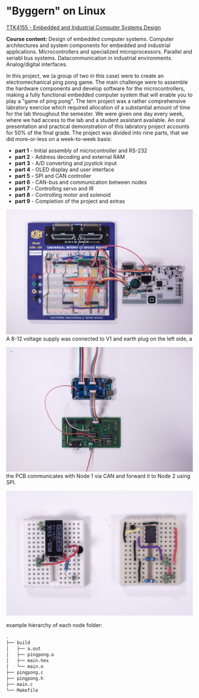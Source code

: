 # "Byggern" on Linux

[TTK4155 - Embedded and Industrial Computer Systems Design](https://www.ntnu.edu/studies/courses/TTK4155#tab=omEmnet)

**Course content:** Design of embedded computer systems. Computer architectures and system components for embedded and industrial applications. Microcontrollers and specialized microprocessors. Parallel and seriabl bus systems. Datacommunication in industrial environments. Analog/digital interfaces.

In this project, we (a group of two in this case) were to create an electromechanical ping pong game. The main challenge were to assemble the hardware components and develop software for the microcontrollers, making a fully functional embedded computer system that will enable you to play a "game of ping pong". The tern project was a rather comprehensive labratory exercise which required allocation of a substantial amount of time for the lab throughout the semester. We were given one day every week, where we had access to the lab and a student assistant available. An oral presentation and practical demonstration of this labratory project accounts for 50% of the final grade. The project was divided into nine parts, that we did more-or-less on a week-to-week basis:

* **part 1** - Initial assembly of microcontroller and RS-232
* **part 2** - Address decoding and external RAM
* **part 3** - A/D converting and joystick input
* **part 4** - OLED display and user interface
* **part 5** - SPI and CAN controller
* **part 6** - CAN-bus and communication between nodes
* **part 7** - Controlling servo and IR
* **part 8** - Controlling motor and solenoid
* **part 9** - Completion of the project and extras

![Node 1 (Atmega162) and the USB multifunction card](https://github.com/evenlwanvik-student/byggern/blob/master/images/node1.jfif)
A 8-12 voltage supply was connected to V1 and earth plug on the left side, a

![PCB (bottom) with several useful functions, and Node 2 (TOP, Atmega2560)](https://github.com/evenlwanvik-student/byggern/blob/master/images/node2.jfif)
the PCB communicates with Node 1 via CAN and forward it to Node 2 using SPI.

![Relay circuit (left) for the solenoid used to hit the ping pong ball and a filter (right) for the IR-sensors.](https://github.com/evenlwanvik-student/byggern/blob/master/images/pcb_relay_IR.jfif)

example hierarchy of each node folder:
```
.
├── build
│   ├── a.out
│   ├── pingpong.o
│   ├── main.hex
│   └── main.o
├── pingpong.c
├── pingpong.h
├── main.c
└── Makefile

```

